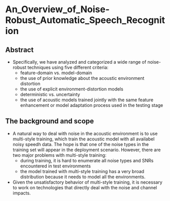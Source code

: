 # An_Overview_of_Noise-Robust_Automatic_Speech_Recognition
## Abstract
- Specifically, we have analyzed and categorized a wide range of noise-robust techniques using five different criteria:
    - feature-domain vs. model-domain
    - the use of prior knowledge about the acoustic environment distortion
    - the use of explicit environment-distortion models
    - deterministic vs. uncertainty
    - the use of acoustic models trained jointly with the same feature enhancement or model adaptation process used in the testing stage
## The background and scope
- A natural way to deal with noise in the acoustic environment is to use multi-style training, which train the acoustic model with all availabel noisy speedh data. The hope is that one of the noise types in the training set will appear in the deployment scenario. However, there are two major problems with multi-style training:
    - during training, it is hard to enumerate all noise types and SNRs encountered in test environments
    - the model trained with multi-style training has a very broad distribution because it needs to model all the environments.
- Given the unsatisfactory behavior of multi-style training, it is necessary to work on technologies that directly deal with the noise and channel impacts.